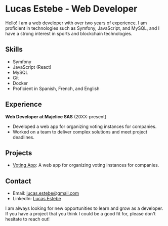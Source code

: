 # Lucas Estebe - Web Developer

Hello! I am a web developer with over two years of experience. I am proficient in technologies such as Symfony, JavaScript, and MySQL, and I have a strong interest in sports and blockchain technologies.

## Skills

- Symfony
- JavaScript (React)
- MySQL
- Git
- Docker
- Proficient in Spanish, French, and English

## Experience

**Web Developer at Majelice SAS** (20XX-present)

- Developed a web app for organizing voting instances for companies.
- Worked on a team to deliver complex solutions and meet project deadlines.

## Projects

- [Voting App](https://github.com/LucasEstebe/voting-app): A web app for organizing voting instances for companies.

## Contact

- Email: lucas.estebe@gmail.com
- LinkedIn: [Lucas Estebe](https://www.linkedin.com/in/lucas-estebe)

I am always looking for new opportunities to learn and grow as a developer. If you have a project that you think I could be a good fit for, please don't hesitate to reach out!
